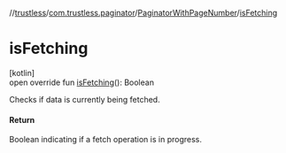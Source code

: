//[trustless](../../../index.md)/[com.trustless.paginator](../index.md)/[PaginatorWithPageNumber](index.md)/[isFetching](is-fetching.md)

# isFetching

[kotlin]\
open override fun [isFetching](is-fetching.md)(): Boolean

Checks if data is currently being fetched.

#### Return

Boolean indicating if a fetch operation is in progress.
